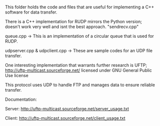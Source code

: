 This folder holds the code and files that are useful for implementing a C++ software for data transfer. 

There is a C++ implementation for RUDP mirrors the Python version; doesn't work very well and isnt the best approach. 
"sendrecv.cpp" 

queue.cpp  -> This is an implementation of a circular queue that is used for RUDP.

udpserver.cpp & udpclient.cpp -> These are sample codes for an UDP file transfer. 


One interesting implementation that warrants further research is UFTP; http://uftp-multicast.sourceforge.net/ 
licensed under GNU General Public Use license

This protocol uses UDP to handle FTP and manages data to ensure reliable transfer. 

Documentation:

Server: http://uftp-multicast.sourceforge.net/server_usage.txt

Client: http://uftp-multicast.sourceforge.net/client_usage.txt


